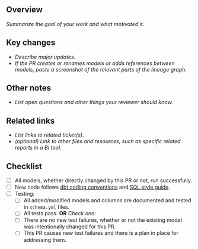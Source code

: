 ## Overview
_Summarize the goal of your work and what motivated it._

## Key changes
- _Describe major updates._
- _If the PR creates or renames models or adds references between models, paste a screenshot of the relevant parts of the lineage graph._

## Other notes
- _List open questions and other things your reviewer should know._

## Related links
- _List links to related ticket(s)._
- _(optional) Link to other files and resources, such as specific related reports in a BI tool._

## Checklist
- [ ] All models, whether directly changed by this PR or not, run successfully.
- [ ] New code follows [dbt coding conventions](https://github.com/brooklyn-data/co/blob/master/dbt_coding_conventions.md) and [SQL style guide](https://github.com/brooklyn-data/co/blob/master/sql_style_guide.md).
- [ ] Testing:
    - [ ] All added/modified models and columns are documented and tested in `schema.yml` files.
    - [ ] All tests pass. **OR**
    _Check one:_
    - [ ] There are no new test failures, whether or not the existing model was intentionally changed for this PR.
    - [ ] This PR causes new test failures and there is a plan in place for addressing them.
